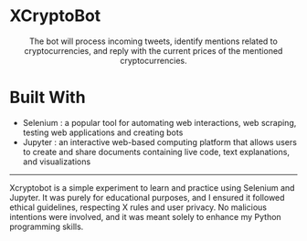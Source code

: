 
# XCryptoBot
 <p align="center">
    The bot will process incoming tweets, identify mentions related to cryptocurrencies, and reply with the current prices of the mentioned cryptocurrencies.
 </p>    

 # Built With
* Selenium : a popular tool for automating web interactions, web scraping, testing web applications and creating bots
* Jupyter : an interactive web-based computing platform that allows users to create and share documents containing live code, text explanations, and visualizations

----
Xcryptobot is a simple experiment to learn and practice using Selenium and Jupyter. It was purely for educational purposes, and I ensured it followed ethical guidelines, respecting X rules and user privacy. No malicious intentions were involved, and it was meant solely to enhance my Python programming skills.
